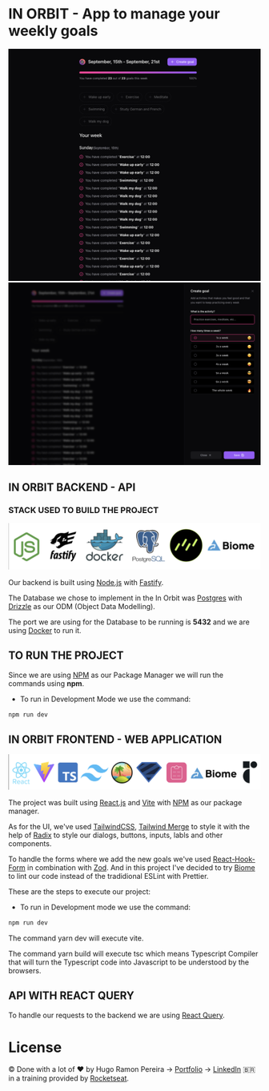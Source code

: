 # IN ORBIT - App to manage your weekly goals

<img src='./frontend/src/assets/images/in-orbit-goals-summary.png' />
<img src='./frontend/src/assets/images/in-orbit-dialog.png' />


## IN ORBIT BACKEND - API
### STACK USED TO BUILD THE PROJECT

<p align-items="center" justify-content="center">
  <img src='./Frontend/src/assets/images/backend-stack.png' />
</p>

Our backend is built using [Node.js](https://nodejs.org/) with [Fastify](https://fastify.dev/).

The Database we chose to implement in the In Orbit was [Postgres](https://www.postgresql.org/) with [Drizzle](https://orm.drizzle.team/) as our ODM (Object Data Modelling).

The port we are using for the Database to be running is **5432** and we are using [Docker](https://www.docker.com/) to run it.

## TO RUN THE PROJECT

Since we are using [NPM](https://www.npmjs.com/) as our Package Manager we will run the commands using **npm**.

- To run in Development Mode we use the command:

```javascript
npm run dev
```

## IN ORBIT FRONTEND - WEB APPLICATION

<p align-items="center" justify-content="center">
  <img src='./Frontend/src/assets/images/frontend-stack.png' />
</p>

The project was built using [React.js](https://react.dev/) and [Vite](https://vitejs.dev/) with [NPM](https://www.npmjs.com/) as our package manager.

As for the UI, we've used [TailwindCSS](https://tailwindcss.com/), [Tailwind Merge](https://www.npmjs.com/package/tailwind-merge) to style it with the help of [Radix](https://www.radix-ui.com/) to style our dialogs, buttons, inputs, labls and other components.

To handle the forms where we add the new goals we've used [React-Hook-Form](https://react-hook-form.com/) in combination with [Zod](https://zod.dev/). And in this project I've decided to try [Biome](https://biomejs.dev/) to lint our code instead of the tradidional ESLint with Prettier.

These are the steps to execute our project:

- To run in Development mode we use the command:

```javascript
npm run dev
```

The command yarn dev will execute vite.

The command yarn build will execute tsc which means Typescript Compiler that will turn the Typescript code into Javascript to be understood by the browsers.


## API WITH REACT QUERY

To handle our requests to the backend we are using [React Query](https://tanstack.com/query/latest).

# License
© Done with a lot of &#10084; by Hugo Ramon Pereira -> [Portfolio](https://hugoramonpereira.dev/) -> [LinkedIn](https://www.linkedin.com/in/hugo-ramon-pereira/) 🇧🇷 in a training provided by [Rocketseat](https://www.rocketseat.com.br/).
